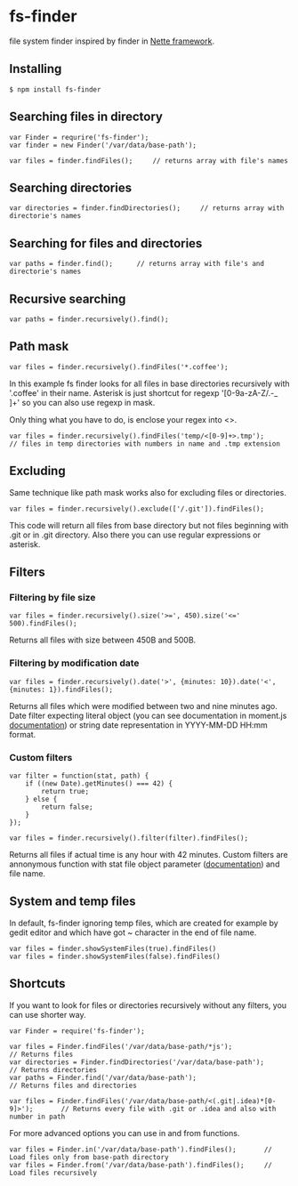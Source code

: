 # fs-finder
file system finder inspired by finder in [Nette framework](http://doc.nette.org/en/finder).

## Installing

```
$ npm install fs-finder
```

## Searching files in directory

```
var Finder = requrire('fs-finder');
var finder = new Finder('/var/data/base-path');

var files = finder.findFiles();		// returns array with file's names
```

## Searching directories

```
var directories = finder.findDirectories();		// returns array with directorie's names
```

## Searching for files and directories

```
var paths = finder.find();		// returns array with file's and directorie's names
```

## Recursive searching

```
var paths = finder.recursively().find();
```

## Path mask

```
var files = finder.recursively().findFiles('*.coffee');
```

In this example fs finder looks for all files in base directories recursively with '.coffee' in their name.
Asterisk is just shortcut for regexp '[0-9a-zA-Z/.-_ ]+' so you can also use regexp in mask.

Only thing what you have to do, is enclose your regex into <>.

```
var files = finder.recursively().findFiles('temp/<[0-9]+>.tmp');		// files in temp directories with numbers in name and .tmp extension
```

## Excluding

Same technique like path mask works also for excluding files or directories.

```
var files = finder.recursively().exclude(['/.git']).findFiles();
```

This code will return all files from base directory but not files beginning with .git or in .git directory.
Also there you can use regular expressions or asterisk.

## Filters

### Filtering by file size

```
var files = finder.recursively().size('>=', 450).size('<=' 500).findFiles();
```

Returns all files with size between 450B and 500B.

### Filtering by modification date

```
var files = finder.recursively().date('>', {minutes: 10}).date('<', {minutes: 1}).findFiles();
```

Returns all files which were modified between two and nine minutes ago.
Date filter expecting literal object (you can see documentation in moment.js [documentation](http://momentjs.com/docs/#/manipulating/add/))
or string date representation in YYYY-MM-DD HH:mm format.

### Custom filters

```
var filter = function(stat, path) {
	if ((new Date).getMinutes() === 42) {
		return true;
	} else {
		return false;
	}
});

var files = finder.recursively().filter(filter).findFiles();
```

Returns all files if actual time is any hour with 42 minutes.
Custom filters are annonymous function with stat file object parameter ([documentation](http://nodejs.org/api/fs.html#fs_class_fs_stats))
and file name.

## System and temp files

In default, fs-finder ignoring temp files, which are created for example by gedit editor and which have got ~ character
in the end of file name.

```
var files = finder.showSystemFiles(true).findFiles()
var files = finder.showSystemFiles(false).findFiles()
```

## Shortcuts

If you want to look for files or directories recursively without any filters, you can use shorter way.

```
var Finder = require('fs-finder');

var files = Finder.findFiles('/var/data/base-path/*js');				// Returns files
var directories = Finder.findDirectories('/var/data/base-path');		// Returns directories
var paths = Finder.find('/var/data/base-path');							// Returns files and directories
```

```
var files = Finder.findFiles('/var/data/base-path/<(.git|.idea)*[0-9]>');		// Returns every file with .git or .idea and also with number in path
```

For more advanced options you can use in and from functions.

```
var files = Finder.in('/var/data/base-path').findFiles();		// Load files only from base-path directory
var files = Finder.from('/var/data/base-path').findFiles();		// Load files recursively
```